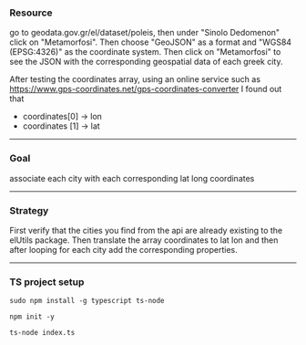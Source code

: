 <h3>Resource</h3>
go to geodata.gov.gr/el/dataset/poleis, then under "Sinolo Dedomenon" click on "Metamorfosi". Then choose "GeoJSON" as a format and "WGS84 (EPSG:4326)" as the coordinate system. Then click on "Metamorfosi" to see the JSON with the corresponding geospatial data of each greek city.

After testing the coordinates array, using an online service such as https://www.gps-coordinates.net/gps-coordinates-converter I found out that

<ul>
<li>coordinates[0] -> lon</li>
<li>coordinates [1] -> lat</li>
</ul>

---

<h3>Goal</h3>
associate each city with each corresponding lat long coordinates

---

<h3>Strategy</h3>
First verify that the cities you find from the api are already existing to the elUtils package. Then translate the array coordinates to lat lon and then after looping for each city add the corresponding properties.

---

<h3>TS project setup</h3>

<code>sudo npm install -g typescript ts-node</code>

<code>npm init -y</code>

<code>ts-node index.ts</code>

